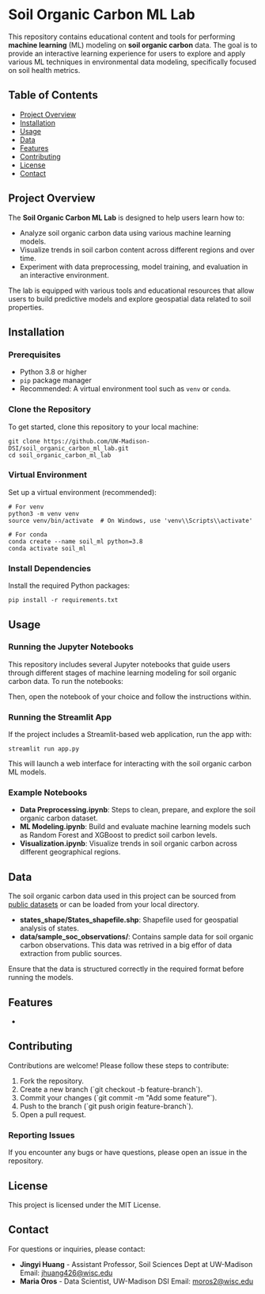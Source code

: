 # Soil Organic Carbon ML Lab

This repository contains educational content and tools for performing **machine learning** (ML) modeling on **soil organic carbon** data. The goal is to provide an interactive learning experience for users to explore and apply various ML techniques in environmental data modeling, specifically focused on soil health metrics.

## Table of Contents

- [Project Overview](#project-overview)
- [Installation](#installation)
- [Usage](#usage)
- [Data](#data)
- [Features](#features)
- [Contributing](#contributing)
- [License](#license)
- [Contact](#contact)

## Project Overview

The **Soil Organic Carbon ML Lab** is designed to help users learn how to:
- Analyze soil organic carbon data using various machine learning models.
- Visualize trends in soil carbon content across different regions and over time.
- Experiment with data preprocessing, model training, and evaluation in an interactive environment.

The lab is equipped with various tools and educational resources that allow users to build predictive models and explore geospatial data related to soil properties.

## Installation

### Prerequisites

- Python 3.8 or higher
- `pip` package manager
- Recommended: A virtual environment tool such as `venv` or `conda`.

### Clone the Repository

To get started, clone this repository to your local machine:

```
git clone https://github.com/UW-Madison-DSI/soil_organic_carbon_ml_lab.git
cd soil_organic_carbon_ml_lab
```

### Virtual Environment

Set up a virtual environment (recommended):

```
# For venv
python3 -m venv venv
source venv/bin/activate  # On Windows, use 'venv\\Scripts\\activate'

# For conda
conda create --name soil_ml python=3.8
conda activate soil_ml
```

### Install Dependencies

Install the required Python packages:

```
pip install -r requirements.txt
```

## Usage

### Running the Jupyter Notebooks

This repository includes several Jupyter notebooks that guide users through different stages of machine learning modeling for soil organic carbon data. To run the notebooks:


Then, open the notebook of your choice and follow the instructions within.

### Running the Streamlit App

If the project includes a Streamlit-based web application, run the app with:

```
streamlit run app.py
```

This will launch a web interface for interacting with the soil organic carbon ML models.

### Example Notebooks

- **Data Preprocessing.ipynb**: Steps to clean, prepare, and explore the soil organic carbon dataset.
- **ML Modeling.ipynb**: Build and evaluate machine learning models such as Random Forest and XGBoost to predict soil carbon levels.
- **Visualization.ipynb**: Visualize trends in soil organic carbon across different geographical regions.

## Data

The soil organic carbon data used in this project can be sourced from [public datasets](https://example.com) or can be loaded from your local directory. 

- **states_shape/States_shapefile.shp**: Shapefile used for geospatial analysis of states.
- **data/sample_soc_observations/**: Contains sample data for soil organic carbon observations. This data was retrived in a big effor of data extraction from public sources.

Ensure that the data is structured correctly in the required format before running the models.

## Features

- 
## Contributing

Contributions are welcome! Please follow these steps to contribute:

1. Fork the repository.
2. Create a new branch (\`git checkout -b feature-branch\`).
3. Commit your changes (\`git commit -m "Add some feature"\`).
4. Push to the branch (\`git push origin feature-branch\`).
5. Open a pull request.

### Reporting Issues

If you encounter any bugs or have questions, please open an issue in the repository.

## License

This project is licensed under the MIT License.

## Contact

For questions or inquiries, please contact:

- **Jingyi Huang** - Assistant Professor, Soil Sciences Dept at UW-Madison
  Email: [jhuang426@wisc.edu](mailto:jhuang426@wisc.edu)
- **Maria Oros** - Data Scientist, UW-Madison DSI
  Email: [moros2@wisc.edu](mailto:moros2@wisc.edu)
